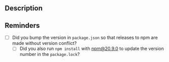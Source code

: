## Description

## Reminders

- [ ] Did you bump the version in `package.json` so that releases to npm are
      made without version conflict?
  - [ ] Did you also run `npm install` with npm@20.9.0 to update the version number in the `package.lock`?
